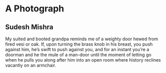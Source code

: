 # A Photograph
## Sudesh Mishra
My suited and booted grandpa
reminds me of a weighty door
hewed from fired vesi or oak.
If, upon turning the brass knob
in his breast, you push against him,
he’s swift to push against you,
and for an instant you’re a doorman
and he the mule of a man-door
until the moment of letting go
when he pulls you along after him
into an open room where history
reclines vacantly on an armchair.